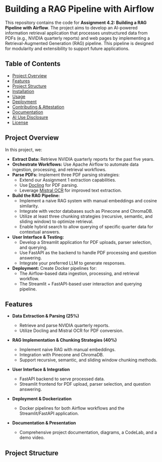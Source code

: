# Building a RAG Pipeline with Airflow

This repository contains the code for **Assignment 4.2: Building a RAG Pipeline with Airflow**. The project aims to develop an AI-powered information retrieval application that processes unstructured data from PDFs (e.g., NVIDIA quarterly reports) and web pages by implementing a Retrieval-Augmented Generation (RAG) pipeline. This pipeline is designed for modularity and extensibility to support future applications.

## Table of Contents

- [Project Overview](#project-overview)
- [Features](#features)
- [Project Structure](#project-structure)
- [Installation](#installation)
- [Usage](#usage)
- [Deployment](#deployment)
- [Contributing & Attestation](#contributing--attestation)
- [Documentation](#documentation)
- [AI Use Disclosure](#ai-use-disclosure)
- [License](#license)

## Project Overview

In this project, we:
- **Extract Data:** Retrieve NVIDIA quarterly reports for the past five years.
- **Orchestrate Workflows:** Use Apache Airflow to automate data ingestion, processing, and retrieval workflows.
- **Parse PDFs:** Implement three PDF parsing strategies:
  - Extend our Assignment 1 extraction capabilities.
  - Use [Docling](https://github.com/docling) for PDF parsing.
  - Leverage [Mistral OCR](https://mistral.ai/news/mistral-ocr) for improved text extraction.
- **Build the RAG Pipeline:** 
  - Implement a naive RAG system with manual embeddings and cosine similarity.
  - Integrate with vector databases such as Pinecone and ChromaDB.
  - Utilize at least three chunking strategies (recursive, semantic, and sliding window) to optimize retrieval.
  - Enable hybrid search to allow querying of specific quarter data for contextual answers.
- **User Interface & Testing:** 
  - Develop a Streamlit application for PDF uploads, parser selection, and querying.
  - Use FastAPI as the backend to handle PDF processing and question answering.
  - Integrate your preferred LLM to generate responses.
- **Deployment:** Create Docker pipelines for:
  - The Airflow-based data ingestion, processing, and retrieval workflow.
  - The Streamlit + FastAPI-based user interaction and querying pipeline.

## Features

- **Data Extraction & Parsing (25%)**  
  - Retrieve and parse NVIDIA quarterly reports.
  - Utilize Docling and Mistral OCR for PDF conversion.

- **RAG Implementation & Chunking Strategies (40%)**  
  - Implement naive RAG with manual embeddings.
  - Integration with Pinecone and ChromaDB.
  - Support recursive, semantic, and sliding window chunking methods.

- **User Interface & Integration**  
  - FastAPI backend to serve processed data.
  - Streamlit frontend for PDF upload, parser selection, and question answering.

- **Deployment & Dockerization**  
  - Docker pipelines for both Airflow workflows and the Streamlit/FastAPI application.

- **Documentation & Presentation**  
  - Comprehensive project documentation, diagrams, a CodeLab, and a demo video.

## Project Structure

